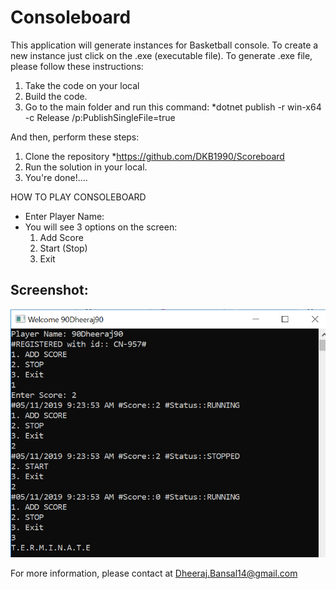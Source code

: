 # Consoleboard
This application will generate instances for Basketball console.
To create a new instance just click on the .exe (executable file).
To generate .exe file, please follow these instructions:

1. Take the code on your local
2. Build the code.
3. Go to the main folder and run this command: 
*dotnet publish -r win-x64 -c Release /p:PublishSingleFile=true

And then, perform these steps:
1. Clone the repository *https://github.com/DKB1990/Scoreboard
2. Run the solution in your local. 
3. You're done!....

HOW TO PLAY CONSOLEBOARD
- Enter Player Name: <NAME>
- You will see 3 options on the screen:
    1. Add Score
    2. Start (Stop)
    3. Exit

## Screenshot:
![consoleboard](https://github.com/DKB1990/Consoleboard/blob/master/Screenshot.PNG)

For more information, please contact at Dheeraj.Bansal14@gmail.com
